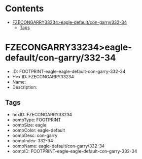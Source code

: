



Contents
========

* [FZECONGARRY33234>eagle-default/con-garry/332-34](#fzecongarry33234eagle-defaultcon-garry332-34)
	* [Tags](#tags)

# FZECONGARRY33234>eagle-default/con-garry/332-34

- ID: FOOTPRINT-eagle-eagle-default-con-garry-332-34
- Hex ID: FZECONGARRY33234
- Name: 
- Description: 

## Tags

- hexID: FZECONGARRY33234
- oompType: FOOTPRINT
- oompSize: eagle
- oompColor: eagle-default
- oompDesc: con-garry
- oompIndex: 332-34
- oompName: eagle-default/con-garry/332-34
- oompID: FOOTPRINT-eagle-eagle-default-con-garry-332-34
